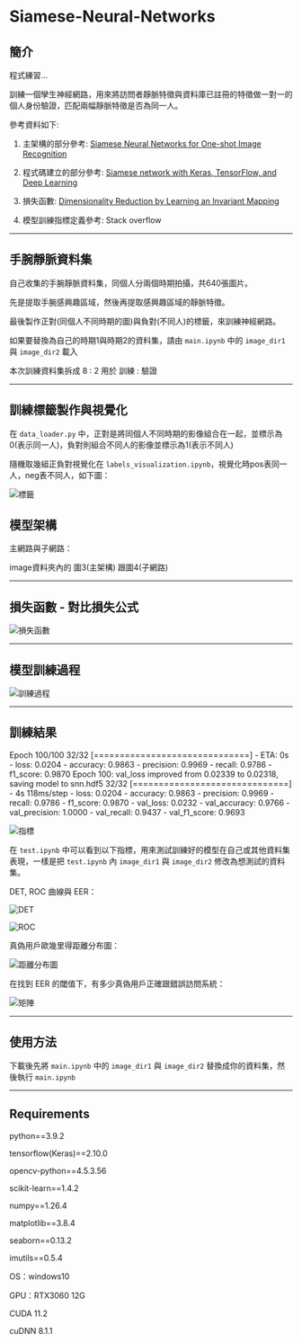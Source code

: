 # Siamese-Neural-Networks

## 簡介
程式練習...

訓練一個孿生神經網路，用來將訪問者靜脈特徵與資料庫已註冊的特徵做一對一的個人身份驗證，匹配兩幅靜脈特徵是否為同一人。

參考資料如下:

1. 主架構的部分參考: [Siamese Neural Networks for One-shot Image Recognition](https://www.cs.utoronto.ca/~rsalakhu/papers/oneshot1.pdf)

2. 程式碼建立的部分參考: [Siamese network with Keras, TensorFlow, and Deep Learning](https://pyimagesearch.com/2020/11/30/siamese-networks-with-keras-tensorflow-and-deep-learning/)

3. 損失函數: [Dimensionality Reduction by Learning an Invariant Mapping](https://ieeexplore.ieee.org/document/1640964)

4. 模型訓練指標定義參考: Stack overflow

---

## 手腕靜脈資料集
自己收集的手腕靜脈資料集，同個人分兩個時期拍攝，共640張圖片。 

先是提取手腕感興趣區域，然後再提取感興趣區域的靜脈特徵。

最後製作正對(同個人不同時期的圖)與負對(不同人)的標籤，來訓練神經網路。

如果要替換為自己的時期1與時期2的資料集，請由 `main.ipynb` 中的 `image_dir1` 與 `image_dir2` 載入

本次訓練資料集拆成 8 : 2 用於 訓練 : 驗證

---

## 訓練標籤製作與視覺化

在 `data_loader.py` 中，正對是將同個人不同時期的影像組合在一起，並標示為0(表示同一人)，負對則組合不同人的影像並標示為1(表示不同人)

隨機取幾組正負對視覺化在 `labels_visualization.ipynb`，視覺化時pos表同一人，neg表不同人，如下圖：

![標籤](image/2.png)

## 模型架構

主網路與子網路：

image資料夾內的 圖3(主架構) 跟圖4(子網路)

---

## 損失函數 - 對比損失公式

![損失函數](image/10.jpg)

---

## 模型訓練過程

![訓練過程](image/9.png)

---

## 訓練結果
Epoch 100/100
32/32 [==============================] - ETA: 0s - loss: 0.0204 - accuracy: 0.9863 - precision: 0.9969 - recall: 0.9786 - f1_score: 0.9870
Epoch 100: val_loss improved from 0.02339 to 0.02318, saving model to snn.hdf5
32/32 [==============================] - 4s 118ms/step - loss: 0.0204 - accuracy: 0.9863 - precision: 0.9969 - recall: 0.9786 - f1_score: 0.9870 - val_loss: 0.0232 - val_accuracy: 0.9766 - val_precision: 1.0000 - val_recall: 0.9437 - val_f1_score: 0.9693


![指標](image/1.png)

在 `test.ipynb` 中可以看到以下指標，用來測試訓練好的模型在自己或其他資料集表現，一樣是把  `test.ipynb` 內 `image_dir1` 與 `image_dir2` 修改為想測試的資料集。

DET, ROC 曲線與 EER：

![DET](image/5.png)

![ROC](image/6.png)

真偽用戶歐幾里得距離分布圖：

![距離分布圖](image/7.png)

在找到 EER 的閾值下，有多少真偽用戶正確跟錯誤訪問系統：

![矩陣](image/8.png)

---

## 使用方法
下載後先將 `main.ipynb` 中的 `image_dir1` 與 `image_dir2` 替換成你的資料集，然後執行 `main.ipynb`

---

## Requirements
python==3.9.2

tensorflow(Keras)==2.10.0

opencv-python==4.5.3.56

scikit-learn==1.4.2

numpy==1.26.4

matplotlib==3.8.4

seaborn==0.13.2

imutils==0.5.4

OS：windows10

GPU：RTX3060 12G

CUDA 11.2

cuDNN 8.1.1
